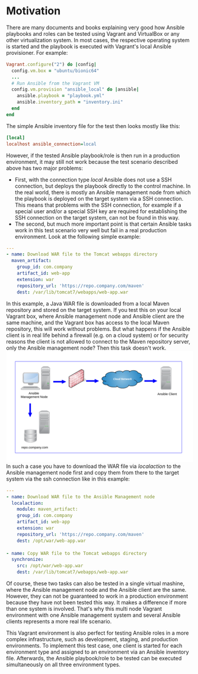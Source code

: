 # Motivation

There are many documents and books explaining very good how Ansible playbooks
and roles can be tested using Vagrant and VirtualBox or any other virtualization
system. In most cases, the respective operating system is started and
the playbook is executed with Vagrant's local Ansible provisioner. For example:

```ruby hl_lines="2 6"
Vagrant.configure("2") do |config|
  config.vm.box = "ubuntu/bionic64"
  ...
  # Run Ansible from the Vagrant VM
  config.vm.provision "ansible_local" do |ansible|
    ansible.playbook = "playbook.yml"
    ansible.inventory_path = "inventory.ini"
  end
end
```

The simple Ansible inventory file for the test then looks mostly like this:

```ini
[local]
localhost ansible_connection=local
```

However, if the tested Ansible playbook/role is then run in a production
environment, it may still not work because the test scenario described above has
two major problems:

* First, with the connection type *local* Ansible does not use a SSH connection,
but deploys the playbook directly to the control machine. In the real world, 
there is mostly an Ansible management node from which the playbook is deployed 
on the target system via a SSH connection. This means that problems with the SSH
connection, for example if a special user and/or a special SSH key are required
for establishing the SSH connection on the target system, can not be found in
this way.
* The second, but much more important point is that certain Ansible tasks work
in this test scenario very well but fail in a real production environment. Look
at the following simple example:


```yaml
---
- name: Download WAR file to the Tomcat webapps directory
  maven_artifact:
    group_id: com.company
    artifact_id: web-app
    extension: war
    repository_url: 'https://repo.company.com/maven'
    dest: /var/lib/tomcat7/webapps/web-app.war
```

In this example, a Java WAR file is downloaded from a local Maven repository and
stored on the target system. If you test this on your local Vagrant box, where
Ansible management node and Ansible client are the same machine, and the Vagrant
box has access to the local Maven repository, this will work without problems.
But what happens if the Ansible client is in real life behind a firewall (e.g.
on a cloud system) or for security reasons the client is not allowed to connect
to the Maven repository server, only the Ansible management node? Then this
task doesn't work.
![Firewall scenario](firewall_scenario.svg)
In such a case you have to download the WAR file via *localaction* to the Ansible
management node first and copy them from there to the target system via the ssh
connection like in this example:


```yaml
---
- name: Download WAR file to the Ansible Management node
  localaction:
    module: maven_artifact:
    group_id: com.company
    artifact_id: web-app
    extension: war
    repository_url: 'https://repo.company.com/maven'
    dest: /opt/war/web-app.war

- name: Copy WAR file to the Tomcat webapps directory
  synchronize:
    src: /opt/war/web-app.war
    dest: /var/lib/tomcat7/webapps/web-app.war
```

Of course, these two tasks can also be tested in a single virtual mashine,
where the Ansible management node and the Ansible client are the same. 
However, they can not be guaranteed to work in a production environment because
they have not been tested this way. It makes a difference if more than one
system is involved. That's why this multi node Vagrant environment with one
Ansible management system and several Ansible clients represents a more real
life scenario.

This Vagrant environment is also perfect for testing Ansible roles in a more
complex infrastructure, such as development, staging, and production
environments. To implement this test case, one client is started for each
environment type and assigned to an environment via an Ansible inventory file.
Afterwards, the Ansible playbook/role to be tested can be
executed simultaneously on all three environment types.

